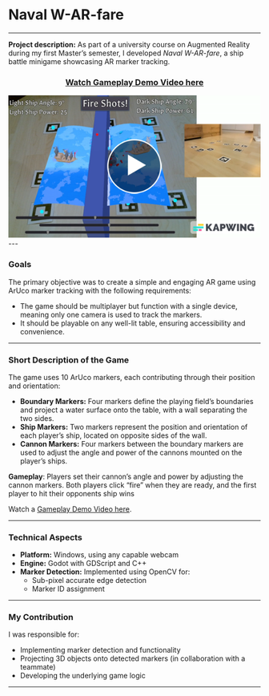 # **Naval W-AR-fare**

---

**Project description:** As part of a university course on Augmented Reality during my first Master’s semester, I developed _Naval W-AR-fare_, a ship battle minigame showcasing AR marker tracking.

<h3 align="center"><a href="https://youtu.be/YqlVb5PIins">Watch Gameplay Demo Video here</a></h3>
<div style="display: flex; justify-content: center;">
  <a href="https://youtu.be/YqlVb5PIins">
    <img width="600" src="images/AR_playbutton.png" alt="NavalWarfare_gameplay">
  </a>
</div>
---

### Goals

The primary objective was to create a simple and engaging AR game using ArUco marker tracking with the following requirements:

- The game should be multiplayer but function with a single device, meaning only one camera is used to track the markers.
- It should be playable on any well-lit table, ensuring accessibility and convenience.

---

### Short Description of the Game

The game uses 10 ArUco markers, each contributing through their position and orientation:

- **Boundary Markers:** Four markers define the playing field’s boundaries and project a water surface onto the table, with a wall separating the two sides.
- **Ship Markers:** Two markers represent the position and orientation of each player’s ship, located on opposite sides of the wall.
- **Cannon Markers:** Four markers between the boundary markers are used to adjust the angle and power of the cannons mounted on the player’s ships.

**Gameplay**: Players set their cannon’s angle and power by adjusting the cannon markers. Both players click “fire” when they are ready, and the first player to hit their opponents ship wins

Watch a [Gameplay Demo Video here](https://youtu.be/YqlVb5PIins).

---

### Technical Aspects

- **Platform:** Windows, using any capable webcam
- **Engine:** Godot with GDScript and C++
- **Marker Detection:** Implemented using OpenCV for:
  - Sub-pixel accurate edge detection
  - Marker ID assignment

---

### My Contribution

I was responsible for:

- Implementing marker detection and functionality
- Projecting 3D objects onto detected markers (in collaboration with a teammate)
- Developing the underlying game logic

---
